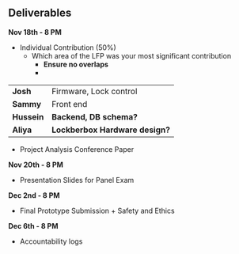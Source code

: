 ## Deliverables

**Nov 18th - 8 PM**

- Individual Contribution (50%)
  - Which area of the LFP was your most significant contribution
    - **Ensure no overlaps**
    -

<table>
  <tr>
   <td>
<strong>Josh</strong>
   </td>
   <td>Firmware, Lock control
   </td>
  </tr>
  <tr>
   <td><strong>Sammy</strong>
   </td>
   <td>Front end
   </td>
  </tr>
  <tr>
   <td><strong>Hussein</strong>
   </td>
   <td><strong>Backend, DB schema?</strong>
   </td>
  </tr>
  <tr>
   <td><strong>Aliya</strong>
   </td>
   <td><strong>Lockberbox Hardware design?</strong>
   </td>
  </tr>
</table>

- Project Analysis Conference Paper

**Nov 20th - 8 PM**

- Presentation Slides for Panel Exam

**Dec 2nd - 8 PM**

- Final Prototype Submission + Safety and Ethics

**Dec 6th - 8 PM**

- Accountability logs
